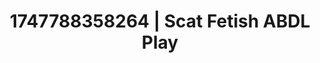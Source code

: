 ---
categories:
- Anal play
- Face sitting
- Facial finish
- Workplace fantasy
- Moonlit passion
image: /assets/images/1747788358264.jpg
layout: post
seo:
  description: Featured content with artistic Scat Fetish, ABDL Play. HD images available.
  keywords: Scat Fetish, ABDL Play
  og_image: /assets/images/1747788358264.jpg
  schema_type: VisualArtwork
tags:
- ABDL Play
- '#1747788358264'
- Scat Fetish
title: 1747788358264 | Scat Fetish ABDL Play
---